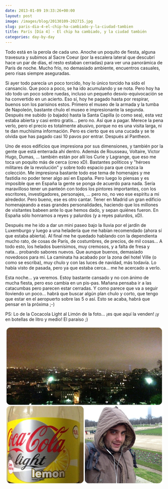 ```yaml
---
date: 2013-01-09 19:33:26+00:00
layout: post
image: /images/blog/20130109-202715.jpg
slug: paris-dia-4-el-chip-ha-cambiado-y-la-ciudad-tambien
title: París [Día 4] - El chip ha cambiado, y la ciudad también
categories: day-by-day
---
```


Todo está en la perola de cada uno. Anoche un poquito de fiesta, alguna travesura y subimos al Sacre Coeur (por la escalera lateral que descubrí hace un par de días, el resto estaban cerradas) para ver una panorámica de París de noche. Mucho frío, no demasiado ambiente, encuentros casuales, pero risas siempre aseguradas.

Si ayer todo parecía un poco torcido, hoy lo único torcido ha sido el cansancio. Que poco a poco, se ha ido acumulando y se nota. Pero hoy ha ido todo un poco sobre ruedas, incluso un pequeño desvío-equivocación se ha convertido en un acierto. Eso sí, hoy he pagado hasta por respirar, buenos son los parisinos estos. Primero el museo de la armada y la tumba de Napoleón, bastante chulo el museo e impresionante la segunda. Después me subido (o bajado) hasta la Santa Capilla (o como sea), esta vez estaba abierta y casi entro gratis... pero no. Así que a pagar. Merece la pena verlo, pero el precio es totalmente abusivo, porque no es una visita larga, ni te dan muchísima información. Pero es cierto que es una cucada y se te olvida que has pagado casi 10 pavos por entrar. Después al Pantheon.

Uno de esos edificios que impresiona por sus dimensiones, y también por la gente que está enterrada ahí dentro. Además de Rousseau, Voltaire, Victor Hugo, Dumas, ... también están por allí los Curie y Lagrange, que eso me toca un poquito más de cerca (creo xD). Bastantes políticos y "héroes militares de la revolución" y sobre todo espacio para que crezca la colección. Me impresiona bastante todo ese tema de homenajes y me fastidia no poder tener algo así en España. Pero luego lo piensas y es imposible que en España la gente se ponga de acuerdo para nada. Sería maravilloso tener un panteón con todos los pintores importantes, con los escritores, investigadores, personajes, ... pero no, no veo ese espíritu a mi alrededor. Pero bueno, ese es otro cantar. Tener en Madrid un gran edificio homenajeando a esas grandes personalidades, haciendo que los millones de visitantes babeen ante lo que hemos dado, y sepan quiénes fueron. En España sólo honramos a reyes y palurdos (y a reyes palurdos, xD).

Después me he ido a dar un mini paseo bajo la lluvia por el jardín de Luxemburgo y luego a una heladería que me habían recomendado (ahora sí que estaba abierta). Al final me he quedado hablando con la dependienta mucho rato, de cosas de París, de costumbres, de precios, de mil cosas... A todo esto, los helados buenísimos, muy cremosos, y a falta de fresa y nata... probando sabores nuevos. Que aunque buenos, demasiado novedosos para mí. La caminata ha acabado por la zona del hotel Ville (o como se escriba), muy chulo y con las luces de navidad, más todavía. Lo había visto de pasada, pero ya que estaba cerca... me he acercado a verlo.

Esta noche... ya veremos. Estoy bastante cansado y no con ánimo de mucha fiesta, pero eso cambia en un pis-pas. Mañana pensaba ir a las catacumbas pero parecen estar cerradas. Y como parece que va a seguir lloviendo un poco... habrá que buscar algún plan chulo y corto, que tengo que estar en el aeropuerto sobre las 5 o así. Esto se acaba, habrá que pensar en la próxima ;-)

PS: Lo de la Cocacola Light al Limón de la foto... ¡es que aquí la venden! ¡y en botellas de litro y medio! El paraíso ;)

[![20130109-202715.jpg](/images/blog/20130109-202715.jpg)](/images/blog/20130109-202715.jpg)
